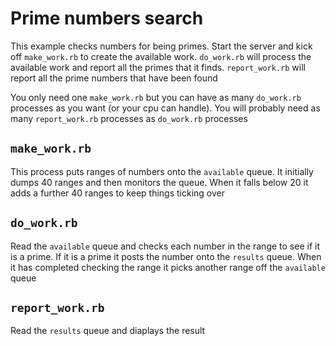 # Prime numbers search

This example checks numbers for being primes. Start the server and kick off `make_work.rb` to create the available work. `do_work.rb` will process the available work and report all the primes that it finds. `report_work.rb` will report all the prime numbers that have been found

You only need one `make_work.rb` but you can have as many `do_work.rb` processes as you want (or your cpu can handle). You will probably need as many `report_work.rb` processes as `do_work.rb` processes

## `make_work.rb`
This process puts ranges of numbers onto the `available` queue. It initially dumps 40 ranges and then monitors the queue. When it falls below 20 it adds a further 40 ranges to keep things ticking over

## `do_work.rb`
Read the `available` queue and checks each number in the range to see if it is a prime. If it is a prime it posts the number onto the `results` queue. When it has completed checking the range it picks another range off the `available` queue

## `report_work.rb`
Read the `results` queue and diaplays the result
